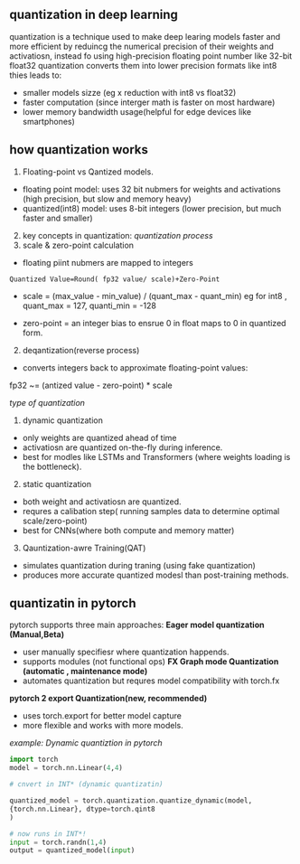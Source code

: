 ## quantization in deep learning 

quantization is a technique used to  make deep learing models faster and more efficient by reduincg the numerical precision of their weights and activatiosn, instead fo using high-precision floating point number like 32-bit float32 quantization converts them into lower precision formats like int8  thies leads to: 

- smaller models sizze (eg x reduction with int8 vs float32)
- faster computation (since interger math is faster on most hardware)
- lower memory bandwidth usage(helpful for edge devices like smartphones)


## how quantization works 

1. Floating-point vs Qantized models. 
- floating point model: uses 32 bit nubmers for weights and activations (high precision, but slow and memory heavy)
- quantized(int8) model: uses 8-bit integers (lower precision, but much faster and smaller)


2. key concepts in quantization: 
*quantization process*
1. scale & zero-point calculation
- floating piint nubmers are mapped to integers 

```
Quantized Value=Round( fp32 value/ scale)+Zero-Point

 ```
- scale = (max_value - min_value) / (quant_max - quant_min) eg for int8 , quant_max = 127, quanti_min = -128 

- zero-point = an integer bias to ensrue 0 in float maps to 0 in quantized form. 
2. deqantization(reverse process)

- converts integers back to approximate floating-point values: 

fp32 ~= (antized value - zero-point) * scale 


*type of quantization*

1. dynamic quantization 

- only weights are quantized ahead of time 
- activatiosn are quantized on-the-fly during inference. 
- best for modles like LSTMs and Transformers (where weights loading is the bottleneck). 

2. static quantization
- both weight and activatiosn are quantized. 
- requres a calibation step( running samples data to determine optimal scale/zero-point)
- best for CNNs(where both compute and memory matter)


3. Qauntization-awre Training(QAT)
- simulates quantization during traning (using fake quantization)
- produces more accurate quantized modesl than post-training methods. 


## quantizatin in pytorch 

pytorch supports three main approaches: 
**Eager model quantization (Manual,Beta)**
- user manually specifiesr where quantization happends. 
- supports modules (not functional ops)
**FX Graph mode Quantization (automatic , maintenance mode)**
- automates quantization but requres model compatibility with torch.fx 

**pytorch 2 export Quantization(new, recommended)**
- uses torch.export for better model capture 
- more flexible and works with more models. 


*example: Dynamic quantiztion in pytorch* 


```py 
import torch 
model = torch.nn.Linear(4,4)

# cnvert in INT* (dynamic quantizatin)

quantized_model = torch.quantization.quantize_dynamic(model,
{torch.nn.Linear}, dtype=torch.qint8
)

# now runs in INT*! 
input = torch.randn(1,4)
output = quantized_model(input)

```
